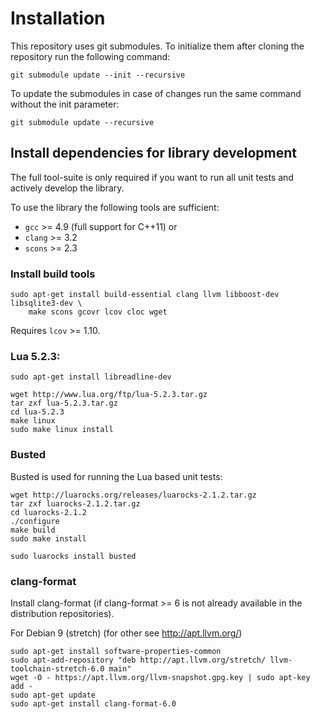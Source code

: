 
# Installation

This repository uses git submodules. To initialize them after cloning
the repository run the following command:

```
git submodule update --init --recursive
```

To update the submodules in case of changes run the same command without
the init parameter:

```
git submodule update --recursive
```

## Install dependencies for library development

The full tool-suite is only required if you want to run all unit tests and
actively develop the library.

To use the library the following tools are sufficient:

- `gcc` >= 4.9 (full support for C++11)
or
- `clang` >= 3.2
- `scons` >= 2.3

### Install build tools

```
sudo apt-get install build-essential clang llvm libboost-dev libsqlite3-dev \
    make scons gcovr lcov cloc wget
```

Requires `lcov` >= 1.10.

### Lua 5.2.3:

```
sudo apt-get install libreadline-dev

wget http://www.lua.org/ftp/lua-5.2.3.tar.gz
tar zxf lua-5.2.3.tar.gz
cd lua-5.2.3
make linux
sudo make linux install
```

### Busted

Busted is used for running the Lua based unit tests:

```
wget http://luarocks.org/releases/luarocks-2.1.2.tar.gz
tar zxf luarocks-2.1.2.tar.gz
cd luarocks-2.1.2
./configure
make build
sudo make install

sudo luarocks install busted
```

### clang-format

Install clang-format (if clang-format >= 6 is not already available
in the distribution repositories).

For Debian 9 (stretch) (for other see http://apt.llvm.org/)

```
sudo apt-get install software-properties-common
sudo apt-add-repository "deb http://apt.llvm.org/stretch/ llvm-toolchain-stretch-6.0 main"
wget -O - https://apt.llvm.org/llvm-snapshot.gpg.key | sudo apt-key add -
sudo apt-get update
sudo apt-get install clang-format-6.0
```
